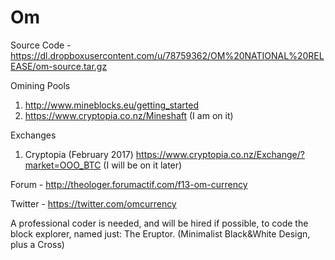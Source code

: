 # Om

Source Code - https://dl.dropboxusercontent.com/u/78759362/OM%20NATIONAL%20RELEASE/om-source.tar.gz

Omining Pools
1. http://www.mineblocks.eu/getting_started
2. https://www.cryptopia.co.nz/Mineshaft (I am on it)

Exchanges
1. Cryptopia (February 2017) https://www.cryptopia.co.nz/Exchange/?market=OOO_BTC (I will be on it later)

Forum - http://theologer.forumactif.com/f13-om-currency

Twitter - https://twitter.com/omcurrency

A professional coder is needed, and will be hired if possible,
to code the block explorer, named just: The Eruptor.
(Minimalist Black&White Design, plus a Cross)
